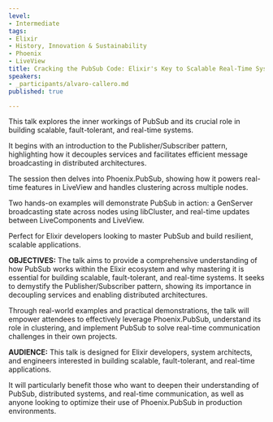 ```yaml
---
level:
- Intermediate
tags:
- Elixir
- History, Innovation & Sustainability
- Phoenix
- LiveView
title: Cracking the PubSub Code: Elixir's Key to Scalable Real-Time Systems
speakers:
- _participants/alvaro-callero.md
published: true

---
```

This talk explores the inner workings of PubSub and its crucial role in building scalable, fault-tolerant, and real-time systems.

It begins with an introduction to the Publisher/Subscriber pattern, highlighting how it decouples services and facilitates efficient message broadcasting in distributed architectures.

The session then delves into Phoenix.PubSub, showing how it powers real-time features in LiveView and handles clustering across multiple nodes.

Two hands-on examples will demonstrate PubSub in action: a GenServer broadcasting state across nodes using libCluster, and real-time updates between LiveComponents and LiveView.

Perfect for Elixir developers looking to master PubSub and build resilient, scalable applications.

**OBJECTIVES:**
The talk aims to provide a comprehensive understanding of how PubSub works within the Elixir ecosystem and why mastering it is essential for building scalable, fault-tolerant, and real-time systems. It seeks to demystify the Publisher/Subscriber pattern, showing its importance in decoupling services and enabling distributed architectures.

Through real-world examples and practical demonstrations, the talk will empower attendees to effectively leverage Phoenix.PubSub, understand its role in clustering, and implement PubSub to solve real-time communication challenges in their own projects.

**AUDIENCE:**
This talk is designed for Elixir developers, system architects, and engineers interested in building scalable, fault-tolerant, and real-time applications.

It will particularly benefit those who want to deepen their understanding of PubSub, distributed systems, and real-time communication, as well as anyone looking to optimize their use of Phoenix.PubSub in production environments.
